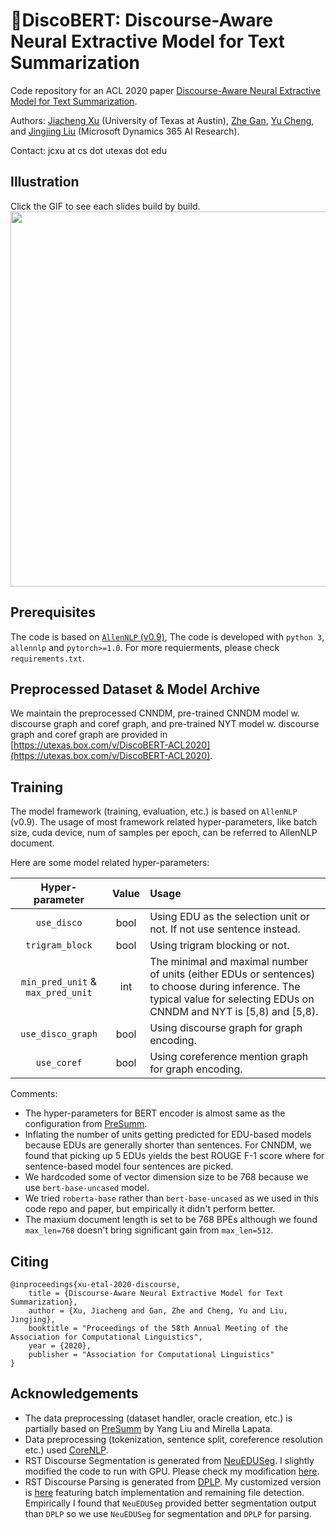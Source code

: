 # :dancer:DiscoBERT: Discourse-Aware Neural Extractive Model for Text Summarization
Code repository for an ACL 2020 paper [Discourse-Aware Neural Extractive Model for Text Summarization](https://arxiv.org/abs/1910.14142). 

Authors: [Jiacheng Xu](http://www.cs.utexas.edu/~jcxu/) (University of Texas at Austin), [Zhe Gan](https://zhegan27.github.io), [Yu Cheng](https://sites.google.com/site/chengyu05/home), and [Jingjing Liu](https://www.linkedin.com/in/jingjing-liu-65703431/) (Microsoft Dynamics 365 AI Research).

Contact: jcxu at cs dot utexas dot edu

## Illustration
Click the GIF to see each slides build by build.
<a href="https://github.com/jiacheng-xu/DiscoBERT/tree/release/demo"><img src="http://www.cs.utexas.edu/~jcxu/material/ACL20/gif1.gif" width="600"></a>


## Prerequisites

The code is based on [`AllenNLP` (v0.9)](https://github.com/allenai/allennlp/tree/052353ed62e3a54fd7b39a660e65fc5dd2f91c7d), The code is developed with `python 3`, `allennlp` and `pytorch>=1.0`. For more requierments, please check `requirements.txt`.

## Preprocessed Dataset \& Model Archive
We maintain the preprocessed CNNDM, pre-trained CNNDM model w. discourse graph and coref graph, and pre-trained NYT model w. discourse graph and coref graph are provided in [https://utexas.box.com/v/DiscoBERT-ACL2020](https://utexas.box.com/v/DiscoBERT-ACL2020).  

## Training
The model framework (training, evaluation, etc.) is based on `AllenNLP` (v0.9).
The usage of most framework related hyper-parameters, like batch size, cuda device, num of samples per epoch, can be referred to AllenNLP document.     

Here are some model related hyper-parameters:

| Hyper-parameter        | Value         | Usage |
| :-------------: |:-------------:| :-----|
| `use_disco`      | bool | Using EDU as the selection unit or not. If not use sentence instead. |
| `trigram_block`      | bool | Using trigram blocking or not. |
| `min_pred_unit` & `max_pred_unit`     | int | The minimal and maximal number of units (either EDUs or sentences) to choose during inference. The typical value for selecting EDUs on CNNDM and NYT is [5,8) and [5,8).|
| `use_disco_graph`      | bool | Using discourse graph for graph encoding. |
| `use_coref`      | bool | Using coreference mention graph for graph encoding. |

Comments:
* The hyper-parameters for BERT encoder is almost same as the configuration from [PreSumm](https://github.com/nlpyang/PreSumm/blob/master/src/train.py).
* Inflating the number of units getting predicted for EDU-based models because EDUs are generally shorter than sentences. 
For CNNDM, we found that picking up 5 EDUs yields the best ROUGE F-1 score where for sentence-based model four sentences are picked.
* We hardcoded some of vector dimension size to be 768 because we use `bert-base-uncased` model. 
* We tried `roberta-base` rather than `bert-base-uncased` as we used in this code repo and paper, but empirically it didn't perform better.   
* The maxium document length is set to be 768 BPEs although we found `max_len=768` doesn't bring significant gain from `max_len=512`.



## Citing
```
@inproceedings{xu-etal-2020-discourse,
    title = {Discourse-Aware Neural Extractive Model for Text Summarization},
    author = {Xu, Jiacheng and Gan, Zhe and Cheng, Yu and Liu, Jingjing},
    booktitle = "Proceedings of the 58th Annual Meeting of the Association for Computational Linguistics",
    year = {2020},
    publisher = "Association for Computational Linguistics"
}
```

## Acknowledgements
* The data preprocessing (dataset handler, oracle creation, etc.) is partially based on [PreSumm](https://github.com/nlpyang/PreSumm) by Yang Liu and Mirella Lapata.
* Data preprocessing (tokenization, sentence split, coreference resolution etc.) used [CoreNLP](https://stanfordnlp.github.io/CoreNLP/). 
* RST Discourse Segmentation is generated from [NeuEDUSeg](https://github.com/PKU-TANGENT/NeuralEDUSeg). I slightly modified the code to run with GPU. Please check my modification [here](https://github.com/jiacheng-xu/NeuralEDUSeg).
* RST Discourse Parsing is generated from [DPLP](https://github.com/jiyfeng/DPLP). My customized version is [here](https://github.com/jiacheng-xu/DPLP) featuring batch implementation and remaining file detection. 
Empirically I found that `NeuEDUSeg` provided better segmentation output than `DPLP` so we use `NeuEDUSeg` for segmentation and `DPLP` for parsing.  